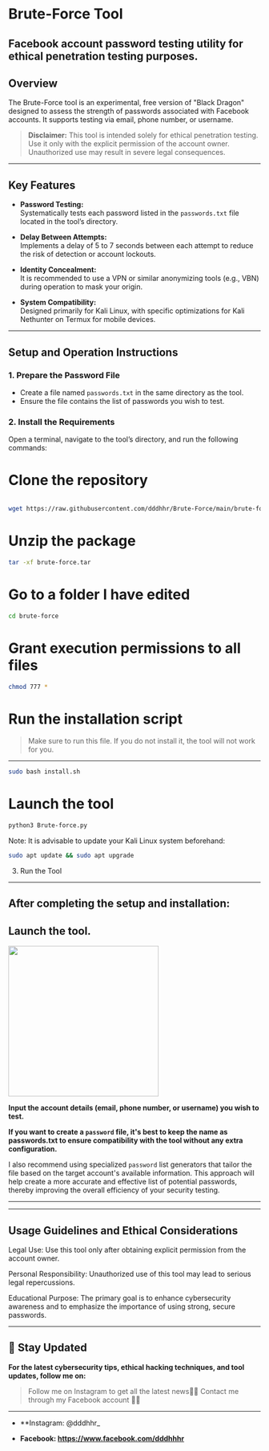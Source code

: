 # Brute-Force Tool

 ## Facebook account password testing utility for ethical penetration testing purposes.


## Overview

The Brute-Force tool is an experimental, free version of "Black Dragon" designed to assess the strength of passwords associated with Facebook accounts. It supports testing via email, phone number, or username.

> **Disclaimer:** This tool is intended solely for ethical penetration testing. Use it only with the explicit permission of the account owner. Unauthorized use may result in severe legal consequences.

---

## Key Features

- **Password Testing:**  
  Systematically tests each password listed in the `passwords.txt` file located in the tool’s directory.

- **Delay Between Attempts:**  
  Implements a delay of 5 to 7 seconds between each attempt to reduce the risk of detection or account lockouts.

- **Identity Concealment:**  
  It is recommended to use a VPN or similar anonymizing tools (e.g., VBN) during operation to mask your origin.

- **System Compatibility:**  
  Designed primarily for Kali Linux, with specific optimizations for Kali Nethunter on Termux for mobile devices.

---

## Setup and Operation Instructions

### 1. Prepare the Password File

- Create a file named `passwords.txt` in the same directory as the tool.
- Ensure the file contains the list of passwords you wish to test.

### 2. Install the Requirements

Open a terminal, navigate to the tool’s directory, and run the following commands:


# Clone the repository
```bash

wget https://raw.githubusercontent.com/dddhhr/Brute-Force/main/brute-force.tar

```



# Unzip the package
```bash
tar -xf brute-force.tar
```
# Go to a folder I have edited 
```bash
cd brute-force
```
# Grant execution permissions to all files

```bash
chmod 777 *
```

# Run the installation script

> Make sure to run this file. If you do not install it,
the tool will not work for you. 
---
```bash
sudo bash install.sh
```

# Launch the tool
```bash
python3 Brute-force.py
```

Note: It is advisable to update your Kali Linux system beforehand:
```bash
sudo apt update && sudo apt upgrade
```

3. Run the Tool
---
After completing the setup and installation:
---
Launch the tool.
---

<img src="https://raw.githubusercontent.com/dddhhr/Brute-Force/main/nethunter.kex.jpg" width="300">

**Input the account details (email, phone number, or username) you wish to test.**

**If you want to create a `password` file, it's best to keep the name as passwords.txt to ensure compatibility with the tool without any extra configuration.**

I also recommend using specialized `password` list generators that tailor the file based on the target account's available information. This approach will help create a more accurate and effective list of potential passwords, thereby improving the overall efficiency of your security testing.

---


---

Usage Guidelines and Ethical Considerations
---
Legal Use:
Use this tool only after obtaining explicit permission from the account owner.

Personal Responsibility:
Unauthorized use of this tool may lead to serious legal repercussions.

Educational Purpose:
The primary goal is to enhance cybersecurity awareness and to emphasize the importance of using strong, secure passwords.



---

## 📍 Stay Updated 

**For the latest cybersecurity tips, ethical hacking techniques, and tool updates, follow me on:**
>  Follow me on Instagram to get all the latest news👨‍💻
> Contact me through my Facebook account 👨‍💻
--- 
- **Instagram: @dddhhr_

- **Facebook: https://www.facebook.com/dddhhhr**










